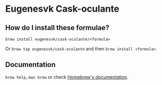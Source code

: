 # Eugenesvk Cask-oculante

## How do I install these formulae?

`brew install eugenesvk/cask-oculante/<formula>`

Or `brew tap eugenesvk/cask-oculante` and then `brew install <formula>`.

## Documentation

`brew help`, `man brew` or check [Homebrew's documentation](https://docs.brew.sh).
